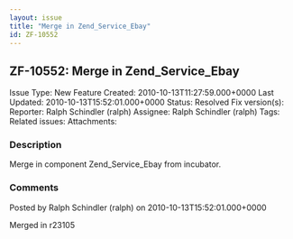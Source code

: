 ```yaml
---
layout: issue
title: "Merge in Zend_Service_Ebay"
id: ZF-10552
---
```


ZF-10552: Merge in Zend\_Service\_Ebay
--------------------------------------

 Issue Type: New Feature Created: 2010-10-13T11:27:59.000+0000 Last Updated: 2010-10-13T15:52:01.000+0000 Status: Resolved Fix version(s): 
 Reporter:  Ralph Schindler (ralph)  Assignee:  Ralph Schindler (ralph)  Tags: 
 Related issues: 
 Attachments: 
### Description

Merge in component Zend\_Service\_Ebay from incubator.

 

 

### Comments

Posted by Ralph Schindler (ralph) on 2010-10-13T15:52:01.000+0000

Merged in r23105

 

 
